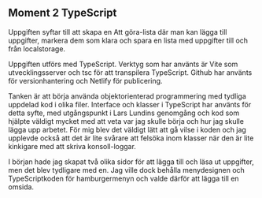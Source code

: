 ## Moment 2 TypeScript ##

Uppgiften syftar till att skapa en Att göra-lista där man kan lägga till uppgifter, markera dem som klara och spara en lista med uppgifter till och från localstorage.

Uppgiften utförs med TypeScript. Verktyg som har använts är Vite som utvecklingsserver och tsc för att transpilera TypeScript. Github har använts för versionhantering och Netlify för publicering.

Tanken är att börja använda objektorienterad programmering med tydliga uppdelad kod i olika filer. Interface och klasser i TypeScript har använts för detta syfte, med utgångspunkt i Lars Lundins genomgång och kod som hjälpte väldigt mycket med att veta var jag skulle börja och hur jag skulle lägga upp arbetet. För mig blev det väldigt lätt
att gå vilse i koden och jag upplevde också att det är lite svårare att felsöka inom klasser när den är lite kinkigare med att skriva konsoll-loggar.

I början hade jag skapat två olika sidor för att lägga till och läsa ut uppgifter, men det blev tydligare med en. Jag ville dock behålla menydesignen och TypeScriptkoden för hamburgermenyn och valde därför att lägga till en omsida.